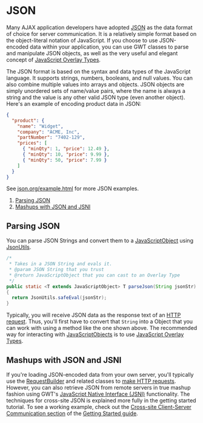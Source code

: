 JSON
===

Many AJAX application developers have adopted [JSON](http://www.json.org/) as the data format of choice for server communication. It is a relatively
simple format based on the object-literal notation of JavaScript. If you choose to use JSON-encoded data within your application, you can use GWT classes to parse and manipulate JSON objects, as well as the very useful and elegant concept of [JavaScript Overlay Types](DevGuideCodingBasicsOverlay.html).

The JSON format is based on the syntax and data types of the JavaScript language. It supports strings, numbers, booleans, and null values. You can also combine multiple values
into arrays and objects. JSON objects are simply unordered sets of name/value pairs, where the name is always a string and the value is any other valid JSON type (even another
object). Here's an example of encoding product data in JSON:

```json
{
  "product": {
    "name": "Widget",
    "company": "ACME, Inc",
    "partNumber": "7402-129",
    "prices": [
      { "minQty": 1, "price": 12.49 },
      { "minQty": 10, "price": 9.99 },
      { "minQty": 50, "price": 7.99 }
    ]
  }
}
```

See [json.org/example.html](http://www.json.org/example.html) for more JSON examples.

1.  [Parsing JSON](#parsing)
2.  [Mashups with JSON and JSNI](#mashups)

## Parsing JSON<a id="parsing"></a>

You can parse JSON Strings and convert them to a [JavaScriptObject](/javadoc/latest/com/google/gwt/core/client/JavaScriptObject.html) using [JsonUtils](https://www.gwtproject.org/javadoc/latest/com/google/gwt/core/client/JsonUtils.html).

```java
/*
 * Takes in a JSON String and evals it.
 * @param JSON String that you trust
 * @return JavaScriptObject that you can cast to an Overlay Type
 */
public static <T extends JavaScriptObject> T parseJson(String jsonStr)
{
  return JsonUtils.safeEval(jsonStr);
}
```

Typically, you will receive JSON data as the response text of an [HTTP request](DevGuideServerCommunication.html#DevGuideHttpRequests). Thus, you'll first have to convert
that `String` into a Object that you can work with using a method like the one shown above. The recommended way for interacting with [JavaScriptObjects](/javadoc/latest/com/google/gwt/core/client/JavaScriptObject.html) is to use [JavaScript Overlay Types](DevGuideCodingBasicsOverlay.html).

## Mashups with JSON and JSNI<a id="mashups"></a>

If you're loading JSON-encoded data from your own server, you'll typically use the [RequestBuilder](/javadoc/latest/com/google/gwt/http/client/RequestBuilder.html) and related classes to [make HTTP requests](DevGuideServerCommunication.html#DevGuideHttpRequests). However, you can also retrieve JSON from remote servers in true mashup fashion using GWT's [JavaScript Native Interface (JSNI)](DevGuideCodingBasics.html#DevGuideJavaScriptNativeInterface) functionality. The techniques for cross-site JSON is explained more fully in the getting started tutorial. To see a working example, check out the [Cross-site Client-Server Communication section](tutorial/Xsite.html) of the [Getting Started guide](tutorial/gettingstarted.html).
